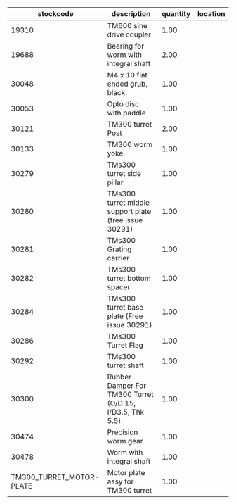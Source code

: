 |stockcode|description|quantity|location|
|---------|-----------|--------|--------|
|19310|TM600 sine drive coupler|1.00||
|19688|Bearing for worm with integral shaft|2.00||
|30048|M4 x 10 flat ended grub, black.|1.00||
|30053|Opto disc with paddle|1.00||
|30121|TM300 turret Post|2.00||
|30133|TM300 worm yoke.|1.00||
|30279|TMs300 turret side pillar|1.00||
|30280|TMs300 turret middle support plate (free issue  30291)|1.00||
|30281|TMs300 Grating carrier|1.00||
|30282|TMs300 turret bottom spacer|1.00||
|30284|TMs300 turret base plate (Free issue 30291)|1.00||
|30286|TMs300 Turret Flag|1.00||
|30292|TMs300 turret shaft|1.00||
|30300|Rubber Damper For TM300 Turret (O/D 15, I/D3.5, Thk 5.5)|1.00||
|30474|Precision worm gear|1.00||
|30478|Worm with integral shaft|1.00||
|TM300_TURRET_MOTOR-PLATE|Motor plate assy for TM300 turret|1.00||
